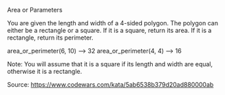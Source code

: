 Area or Parameters

You are given the length and width of a 4-sided polygon. The polygon can either be a rectangle or a square.
If it is a square, return its area. If it is a rectangle, return its perimeter.

area_or_perimeter(6, 10) --> 32
area_or_perimeter(4, 4) --> 16

Note: You will assume that it is a square if its length and width are equal, otherwise it is a rectangle.


Source: https://www.codewars.com/kata/5ab6538b379d20ad880000ab
